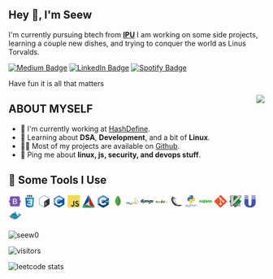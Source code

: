 <h2>Hey 👋, I'm Seew</h2>
<lr>
<p>I'm currently pursuing btech from <strong><a href="https://www.bpitindia.com/">IPU</a></strong> I am working on some side projects, learning a couple new dishes, and trying to conquer the world as Linus Torvalds.</p>
<p> <a href="https://medium.com/@miglanidevansh83"><img src="https://img.shields.io/badge/-@miglanidevansh83-14c767?style=flat-square&amp;labelColor=14c767&amp;logo=Medium&amp;link=https://medium.com/@miglanidevansh83" alt="Medium Badge"></a> <a href="https://www.linkedin.com/in/devansh-miglani-416b25227/"><img src="https://img.shields.io/badge/-@seew-0077B5?style=flat-square&amp;labelColor=0077B5&amp;logo=LinkedIn&amp;link=https://www.linkedin.com/in/devansh-miglani-416b25227/" alt="LinkedIn Badge"></a> <a href="https://open.spotify.com/user/t7ldt174ttnbzlgs3kflptezv?si=69948b37e0ee41b6"><img src="https://img.shields.io/badge/-@seew-1ED760?style=flat-square&amp;labelColor=fff&amp;logo=Spotify&amp;link=https://open.spotify.com/user/t7ldt174ttnbzlgs3kflptezv?si=69948b37e0ee41b6" alt="Spotify Badge"></a></p>
<p>Have fun it is all that matters</p>
<img align="right" src="https://media0.giphy.com/media/SYHz66JfYHbBtZXjHy/giphy.gif?cid=ecf05e47i8m2bbeqtzrvi7la29rie1v1picncf1xc41gx5wb&rid=giphy.gif&ct=g" />
<h2> ABOUT MYSELF </h2>
<ul>
<li>🔭 I'm currently working at <a href="https://github.com/hash-define-organization">HashDefine</a>.</li>
<li>🧐 Learning about <strong>DSA</strong>, <strong>Development</strong>, and a bit of <strong>Linux</strong>.</li>
<li>👨‍💻 Most of my projects are available on <a href="https://github.com/Seew0">Github</a>.</li>
<li>💬 Ping me about <strong>linux, js, security, and devops stuff</strong>.</li>
</ul>
<h2>🚀 Some Tools I Use</h2>
<p align="left">
<!-- <img src="https://raw.githubusercontent.com/devicons/devicon/master/icons/react/react-original-wordmark.svg" alt="react" width="25" height="25" /> -->
<!-- <img src="https://raw.githubusercontent.com/devicons/devicon/master/icons/angularjs/angularjs-original.svg" alt="angular-js" width="25" height="25" /> -->
<!-- <img src="https://raw.githubusercontent.com/devicons/devicon/master/icons/vuejs/vuejs-original.svg" alt="vue" width="25" height="25" /> -->
<img src="https://raw.githubusercontent.com/devicons/devicon/master/icons/bootstrap/bootstrap-plain.svg" alt="bootstrap" width="25" height="25" />
<img src="https://raw.githubusercontent.com/devicons/devicon/master/icons/css3/css3-original-wordmark.svg" alt="css3" width="25" height="25" />
<img src="https://raw.githubusercontent.com/devicons/devicon/master/icons/bash/bash-original.svg" alt="bash" width="25" height="25" />
<img src="https://raw.githubusercontent.com/devicons/devicon/master/icons/c/c-original.svg" alt="C" width="25" height="25" />
<img src="https://raw.githubusercontent.com/devicons/devicon/master/icons/javascript/javascript-original.svg" alt="javascript" width="25" height="25" />
<img src="https://raw.githubusercontent.com/devicons/devicon/master/icons/cmake/cmake-original.svg" alt="cmake" width="25" height="25" />
<img src="https://raw.githubusercontent.com/devicons/devicon/master/icons/cplusplus/cplusplus-original.svg" alt=".C++" width="25" height="25" />
<img src="https://raw.githubusercontent.com/devicons/devicon/master/icons/mongodb/mongodb-original.svg" alt="mongodb" width="25" height="25" />
<img src="https://raw.githubusercontent.com/devicons/devicon/master/icons/mysql/mysql-original-wordmark.svg" alt="mysql" width="25" height="25" />
<img src="https://raw.githubusercontent.com/devicons/devicon/master/icons/django/django-plain-wordmark.svg" alt="django" width="25" height="25" />
<img src="https://raw.githubusercontent.com/devicons/devicon/master/icons/nodejs/nodejs-original-wordmark.svg" alt="nodejs" width="25" height="25" />
<img src="https://raw.githubusercontent.com/devicons/devicon/master/icons/flask/flask-original.svg" alt="flask" width="25" height="25" />
<img src="https://raw.githubusercontent.com/devicons/devicon/master/icons/python/python-original-wordmark.svg" alt="python" width="25" height="25" />
<img src="https://raw.githubusercontent.com/devicons/devicon/master/icons/nginx/nginx-original.svg" alt="nginx" width="25" height="25" />
<img src="https://raw.githubusercontent.com/devicons/devicon/master/icons/git/git-original.svg" alt="git" width="25" height="25" />
<img src="https://raw.githubusercontent.com/devicons/devicon/master/icons/vim/vim-original.svg" alt="vim" width="25" height="25" />
<img src="https://raw.githubusercontent.com/devicons/devicon/master/icons/unix/unix-original.svg" alt="unix" width="25" height="25" />
<!-- <img src="https://raw.githubusercontent.com/github/explore/80688e429a7d4ef2fca1e82350fe8e3517d3494d/topics/aws/aws.png" alt="aws" width="25" height="25" />
<img src="https://www.vectorlogo.zone/logos/google_cloud/google_cloud-icon.svg" alt="gcp" width="25" height="25" /> -->
<img src="https://raw.githubusercontent.com/devicons/devicon/master/icons/docker/docker-original.svg" alt="Docker" width="25" height="25" />
<!-- <img src="https://www.vectorlogo.zone/logos/kubernetes/kubernetes-icon.svg" alt="Kubernetes" width="25" height="25" /> -->
<!-- <img src="https://cdn.jsdelivr.net/gh/devicons/devicon/icons/go/go-original.svg" alt="Go" width="25" height="25" /> -->
</p>
<img src="https://github-readme-stats.vercel.app/api?username=seew0&show_icons=true&count_private=true" alt="seew0" />
<p><img src="https://visitor-badge.glitch.me/badge?page_id=seew0.seew0" alt="visitors"></p>
<p><img src="https://leetcard.jacoblin.cool/seew0" alt="leetcode stats"></pD>
